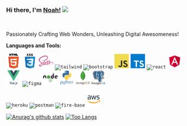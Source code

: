 ### Hi there, I'm [Noah!](https://noahbuilds.vercel.app/) <img src="https://github.com/TheDudeThatCode/TheDudeThatCode/blob/master/Assets/Hi.gif" width="29px"> 

<br />


Passionately Crafting Web Wonders, Unleashing Digital Awesomeness!



**Languages and Tools:**  

<code><img height="40" src="https://raw.githubusercontent.com/github/explore/80688e429a7d4ef2fca1e82350fe8e3517d3494d/topics/html/html.png"></code>
<code><img height="40" src="https://raw.githubusercontent.com/github/explore/80688e429a7d4ef2fca1e82350fe8e3517d3494d/topics/css/css.png"></code>
<code><img height="40" src="https://raw.githubusercontent.com/github/explore/80688e429a7d4ef2fca1e82350fe8e3517d3494d/topics/sass/sass.png"></code>
<code><img height="40" src="https://www.vectorlogo.zone/logos/tailwindcss/tailwindcss-icon.svg" alt="tailwind"/></code>
<code><img height="40" src="https://www.vectorlogo.zone/logos/getbootstrap/getbootstrap-icon.svg" alt="bootstrap"/></code>
<code><img height="40" src="https://raw.githubusercontent.com/devicons/devicon/master/icons/javascript/javascript-original.svg" alt="javascript"/></code>
<code><img height="40" src="https://raw.githubusercontent.com/devicons/devicon/master/icons/typescript/typescript-original.svg" alt="typescript"/></code>
<code><img height="40" src="https://cdn.jsdelivr.net/gh/devicons/devicon/icons/react/react-original-wordmark.svg" alt="react"/></code>
<code><img height="40" src="https://raw.githubusercontent.com/github/explore/80688e429a7d4ef2fca1e82350fe8e3517d3494d/topics/angular/angular.png"></code>
<code><img height="40" src="https://raw.githubusercontent.com/devicons/devicon/master/icons/vuejs/vuejs-original-wordmark.svg" alt="vuejs"/></code>
<code><img height="40" src="https://www.vectorlogo.zone/logos/figma/figma-icon.svg" alt="figma"/></code>
<code><img height="40" src="https://raw.githubusercontent.com/devicons/devicon/master/icons/nodejs/nodejs-original-wordmark.svg" alt="nodejs"/></code>
<code><img height="40" src="https://raw.githubusercontent.com/devicons/devicon/master/icons/python/python-original-wordmark.svg" alt="python"/></code>
<code><img height="40" src="https://raw.githubusercontent.com/devicons/devicon/master/icons/mongodb/mongodb-original-wordmark.svg" alt="mongodb"/></code>
<code><img height="40" src="https://raw.githubusercontent.com/devicons/devicon/master/icons/postgresql/postgresql-original-wordmark.svg" alt="postgresql"/></code>

<code><img height="40" src="https://www.vectorlogo.zone/logos/heroku/heroku-icon.svg" alt="heroku"/></code>
<code><img height="40" src="https://www.vectorlogo.zone/logos/getpostman/getpostman-icon.svg" alt="postman"/></code>
<code><img height="40" src="https://cdn.jsdelivr.net/gh/devicons/devicon/icons/firebase/firebase-plain-wordmark.svg" alt="fire-base"/></code>
<code><img height="40" src="https://raw.githubusercontent.com/github/explore/80688e429a7d4ef2fca1e82350fe8e3517d3494d/topics/aws/aws.png" alt="aws"/></code>



[![Anurag's github stats](https://github-readme-stats.vercel.app/api?username=noahbuilds&show_icons=true)](https://github.com/noahbuilds/github-readme-stats)
[![Top Langs](https://github-readme-stats.vercel.app/api/top-langs/?username=noahbuilds&layout=compact)](https://github.com/noahbuilds/github-readme-stats)
